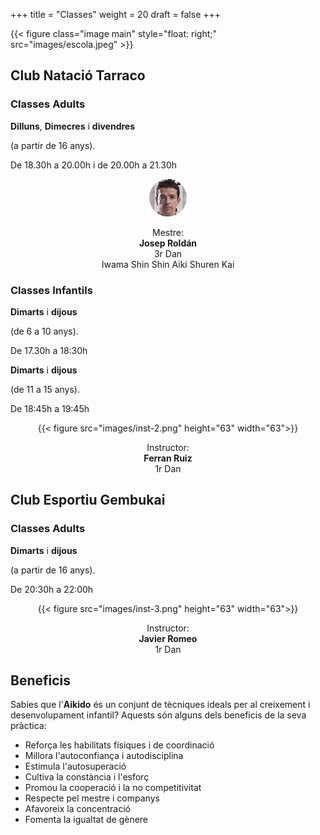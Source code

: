 +++
title = "Classes"
weight = 20
draft = false
+++

{{< figure class="image main" style="float: right;" src="images/escola.jpeg" >}}

## Club Natació Tarraco

### Classes Adults
<div class="row">
  <div class="column-timetable">
    <strong>Dilluns</strong>, <strong>Dimecres</strong> i <strong>divendres</strong>
    <p> (a partir de 16 anys).</p>
    <p>De 18.30h a 20.00h i de 20.00h a 21.30h</p>
  </div>
  <div class="column-instructor" style="text-align:center;">
    <img src="images/inst-1.png" height="60" width="60">
    <p>Mestre:<br>
    <strong>Josep Roldán</strong><br/>
    3r Dan<br>
    Iwama Shin Shin Aiki Shuren Kai</p>
  </div>
</div>

### Classes Infantils

<div class="row">
  <div class="column-timetable">
    <strong>Dimarts</strong> i <strong>dijous</strong>
    <p>(de 6 a 10 anys).</p>
    <p>De 17.30h a 18:30h</p>
    <strong>Dimarts</strong> i <strong>dijous</strong>
    <p>(de 11 a 15 anys).</p>
    <p>De 18:45h a 19:45h</p>
  </div>
  <div class="column-instructor" style="text-align: center;">
    {{< figure src="images/inst-2.png" height="63" width="63">}}
    <p>Instructor: <br><strong>Ferran Ruiz</strong><br/>
    1r Dan</p>
  </div>
</div>

## Club Esportiu Gembukai

### Classes Adults

<div class="row">
  <div class="column-timetable">
    <strong>Dimarts</strong> i <strong>dijous</strong>
    <p> (a partir de 16 anys).</p>
    <p>De 20:30h a 22:00h</p>
  </div>
  <div class="column-instructor" style="text-align: center;">
    {{< figure src="images/inst-3.png" height="63" width="63">}}
    <p>Instructor: <br><strong>Javier Romeo</strong><br/>
    1r Dan</p>
  </div>
</div>

## Beneficis
  Sabies que l'<strong>Aikido</strong> és un conjunt de tècniques ideals per al creixement i desenvolupament infantil? Aquests són alguns dels beneficis de la seva pràctica:


- Reforça les habilitats físiques i de coordinació
- Millora l'autoconfiança i autodisciplina
- Estimula l'autosuperació
- Cultiva la constància i l'esforç
- Promou la cooperació i la no competitivitat
- Respecte pel mestre i companys
- Afavoreix la concentració
- Fomenta la igualtat de gènere
